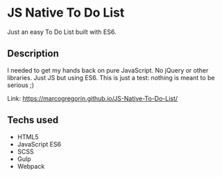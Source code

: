 # JS Native To Do List
Just an easy To Do List built with ES6.

## Description
I needed to get my hands back on pure JavaScript. No jQuery or other libraries. Just JS but using ES6.
This is just a test: nothing is meant to be serious ;)

Link: https://marcogregorin.github.io/JS-Native-To-Do-List/

## Techs used

* HTML5
* JavaScript ES6
* SCSS
* Gulp
* Webpack
